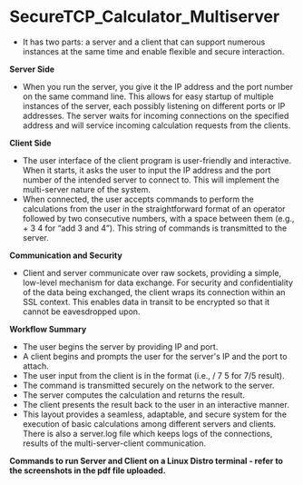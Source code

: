 # SecureTCP_Calculator_Multiserver
* It has two parts: a server and a client that can support numerous instances at the same time and enable flexible and secure interaction.
  
**Server Side**
  
* When you run the server, you give it the IP address and the port number on the same command line. This allows for easy startup of multiple instances of the server, each possibly listening on different ports or 
  IP addresses. The server waits for incoming connections on the specified address and will service incoming calculation requests from the clients.
  
**Client Side**

* The user interface of the client program is user-friendly and interactive. When it starts, it asks the user to input the IP address and the port number of the intended server to connect to. This will implement the multi-server nature of the system.
* When connected, the user accepts commands to perform the calculations from the user in the straightforward format of an operator followed by two consecutive numbers, with a space between them (e.g., + 3 4 for 
  “add 3 and 4”). This string of commands is transmitted to the server.
  
**Communication and Security**

* Client and server communicate over raw sockets, providing a simple, low-level mechanism for data exchange. For security and confidentiality of the data being exchanged, the client wraps its connection within an SSL context. This enables data in transit to be encrypted so that it cannot be eavesdropped upon.
  
**Workflow Summary**
  
* The user begins the server by providing IP and port.
* A client begins and prompts the user for the server's IP and the port to attach.
* The user input from the client is in the format <operator>  <num1>  <num2> (i.e., / 7 5 for 7/5 result).
* The command is transmitted securely on the network to the server.
* The server computes the calculation and returns the result.
* The client presents the result back to the user in an interactive manner.
* This layout provides a seamless, adaptable, and secure system for the execution of basic calculations among different servers and clients. There is also a server.log file which keeps logs of the connections, 
  results of the multi-server-client communication.
  

**Commands to run Server and Client on a Linux Distro terminal - refer to the screenshots in the pdf file uploaded.**

